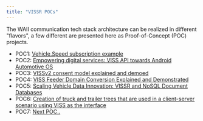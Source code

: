 ```yaml
---
title: "VISSR POCs"
---
```


The WAII communication tech stack architecture can be realized in different "flavors", a few different are presented here as Proof-of-Concept (POC) projects.

* POC1: [Vehicle.Speed subscription example](/vissr/pocs/poc1)
* POC2: [Empowering digital services: VISS API towards Android Automotive OS](/vissr/pocs/poc2)
* POC3: [VISSv2 consent model explained and demoed](/vissr/pocs/poc3)
* POC4: [VISS Feeder Domain Conversion Explained and Demonstrated](/vissr/pocs/poc4)
* POC5: [Scaling Vehicle Data Innovation: VISSR and NoSQL Document Databases](/vissr/pocs/poc5)
* POC6: [Creation of truck and trailer trees that are used in a client-server scenario using VISS as the interface](/vissr/pocs/poc6)
* POC7: [Next POC..](/vissr/pocs/poc7)

